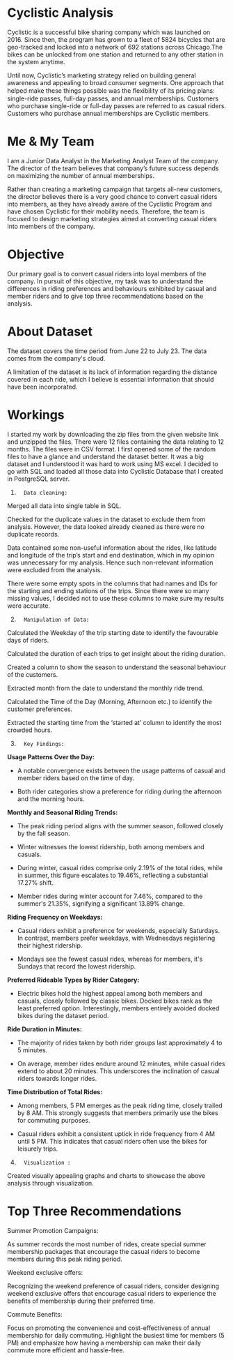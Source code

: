 # Cyclistic Analysis

Cyclistic is a successful bike sharing company which was launched on 2016. Since then, the program has grown to a fleet of 5824 bicycles that are geo-tracked and locked into a network of 692 stations across Chicago.The bikes can be unlocked from one station and returned to any other station in the system anytime.

Until now, Cyclistic’s marketing strategy relied on building general awareness and appealing to broad consumer segments. One approach that helped make these things possible was the ﬂexibility of its pricing plans: single-ride passes, full-day passes, and annual memberships. Customers who purchase single-ride or full-day passes are referred to as casual riders. Customers who purchase annual memberships are Cyclistic members.

# Me & My Team
I am a Junior Data Analyst in the Marketing Analyst Team of the company. The director of the team believes that company’s future success depends on maximizing the number of annual memberships.

Rather than creating a marketing campaign that targets all-new customers, the director believes there is a very good chance to convert casual riders into members, as they have already aware of the Cyclistic Program and have chosen Cyclistic for their mobility needs. Therefore, the team is focused to design marketing strategies aimed at converting casual riders into members of the company.

# Objective
Our primary goal is to convert casual riders into loyal members of the company. In pursuit of this objective, my task was to understand the differences in riding preferences and behaviours exhibited by casual and member riders and to give top three recommendations based on the analysis.

# About Dataset
The dataset covers the time period from June 22 to July 23. The data comes from the company's cloud.

 A limitation of the dataset is its lack of information regarding the distance covered in each ride, which I believe is essential information that should have been incorporated.

 # Workings
 I started my work by downloading the zip files from the given website link and unzipped the files. There were 12 files containing the data relating to 12 months. The files were in CSV format. I first opened some of the random files to have a glance and understand the dataset better. It was a big dataset and I understood it was hard to work using MS excel. I decided to go with SQL and loaded all those data into Cyclistic Database that I created in PostgreSQL server.

 

1)       Data cleaning:

Merged all data into single table in SQL.

 Checked for the duplicate values in the dataset to exclude them from analysis. However, the data looked already cleaned as there were no duplicate records.

 Data contained some non-useful information about the rides, like latitude and longitude of the trip’s start and end destination, which in my opinion was unnecessary for my analysis. Hence such non-relevant information were excluded from the analysis.

 There were some empty spots in the columns that had names and IDs for the starting and ending stations of the trips. Since there were so many missing values, I decided not to use these columns to make sure my results were accurate.

 

2)       Manipulation of Data:

Calculated the Weekday of the trip starting date to identify the favourable days of riders.

 Calculated the duration of each trips to get insight about the riding duration.

Created a column to show the season to understand the seasonal behaviour of the customers.

Extracted month from the date to understand the monthly ride trend.

Calculated the Time of the Day (Morning, Afternoon etc.) to identify the customer preferences.

 Extracted the starting time from the ‘started at’ column to identify the most crowded hours.

 

3)       Key Findings:

**Usage Patterns Over the Day:**

* A notable convergence exists between the usage patterns of casual and member riders based on the time of day.

* Both rider categories show a preference for riding during the afternoon and the morning hours.

 

**Monthly and Seasonal Riding Trends:**

 * The peak riding period aligns with the summer season, followed closely by the fall season.

* Winter witnesses the lowest ridership, both among members and casuals.

* During winter, casual rides comprise only 2.19% of the total rides, while in summer, this figure escalates to 19.46%, reflecting  a substantial 17.27% shift.

* Member rides during winter account for 7.46%, compared to the summer's 21.35%, signifying a significant 13.89% change.


**Riding Frequency on Weekdays:**

* Casual riders exhibit a preference for weekends, especially Saturdays. In contrast, members prefer weekdays, with  Wednesdays 
  registering their highest ridership.

* Mondays see the fewest casual rides, whereas for members, it's Sundays that record the lowest ridership.

 

**Preferred Rideable Types by Rider Category:**

* Electric bikes hold the highest appeal among both members and casuals, closely followed by classic bikes. Docked bikes rank as the 
  least preferred option. Interestingly, members entirely avoided docked bikes during the dataset period.

 

**Ride Duration in Minutes:**

* The majority of rides taken by both rider groups last approximately 4 to 5 minutes.

* On average, member rides endure around 12 minutes, while casual rides extend to about 20 minutes. This underscores the inclination of 
  casual riders towards longer rides.

 

**Time Distribution of Total Rides:**

* Among members, 5 PM emerges as the peak riding time, closely trailed by 8 AM. This strongly suggests that members primarily use the 
  bikes for commuting purposes.

* Casual riders exhibit a consistent uptick in ride frequency from 4 AM until 5 PM. This indicates that casual riders often use the 
  bikes for leisurely trips.

 

4)       Visualization :

Created visually appealing graphs and charts to showcase the above analysis through visualization.

# Top Three Recommendations
Summer Promotion Campaigns:

As summer records the most number of rides, create special summer membership packages that encourage the casual riders to become members during this peak riding period.


Weekend exclusive offers:

Recognizing the weekend preference of casual riders, consider designing weekend exclusive offers that encourage casual riders to experience the benefits of membership during their preferred time.


Commute Benefits:

Focus on promoting the convenience and cost-effectiveness of annual membership for daily commuting. Highlight the busiest time for members (5 PM) and emphasize how having a membership can make their daily commute more efficient and hassle-free.

